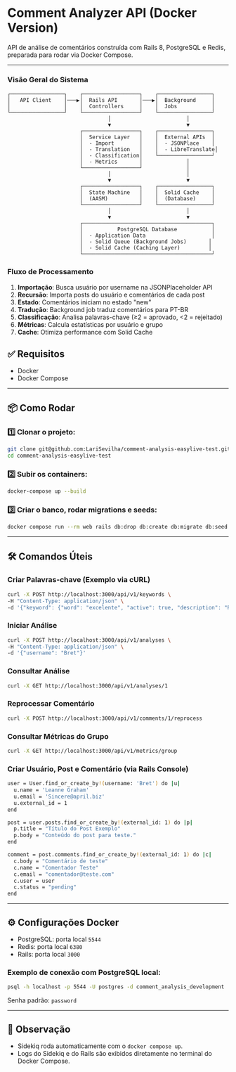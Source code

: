 # Comment Analyzer API (Docker Version)

API de análise de comentários construída com Rails 8, PostgreSQL e Redis, preparada para rodar via Docker Compose.

---

### Visão Geral do Sistema

```
┌─────────────────┐    ┌──────────────────┐    ┌─────────────────┐
│   API Client    │───▶│  Rails API       │───▶│  Background     │
│                 │    │  Controllers     │    │  Jobs           │
└─────────────────┘    └──────────────────┘    └─────────────────┘
                                │                        │
                                ▼                        ▼
                       ┌──────────────────┐    ┌─────────────────┐
                       │  Service Layer   │    │  External APIs  │
                       │  - Import        │    │  - JSONPlace    │
                       │  - Translation   │    │  - LibreTranslate│
                       │  - Classification│    └─────────────────┘
                       │  - Metrics       │              │
                       └──────────────────┘              │
                                │                        │
                                ▼                        ▼
                       ┌──────────────────┐    ┌─────────────────┐
                       │  State Machine   │    │  Solid Cache    │
                       │  (AASM)          │    │  (Database)     │
                       └──────────────────┘    └─────────────────┘
                                │                        │
                                ▼                        ▼
                       ┌─────────────────────────────────────────┐
                       │           PostgreSQL Database           │
                       │  - Application Data                     │
                       │  - Solid Queue (Background Jobs)       │
                       │  - Solid Cache (Caching Layer)         │
                       └─────────────────────────────────────────┘
```

### Fluxo de Processamento

1. **Importação**: Busca usuário por username na JSONPlaceholder API
2. **Recursão**: Importa posts do usuário e comentários de cada post
3. **Estado**: Comentários iniciam no estado "new"
4. **Tradução**: Background job traduz comentários para PT-BR
5. **Classificação**: Analisa palavras-chave (≥2 = aprovado, <2 = rejeitado)
6. **Métricas**: Calcula estatísticas por usuário e grupo
7. **Cache**: Otimiza performance com Solid Cache


## ✅ Requisitos

* Docker
* Docker Compose

---

## 📦 Como Rodar

### 1️⃣ Clonar o projeto:

```bash
git clone git@github.com:LariSevilha/comment-analysis-easylive-test.git
cd comment-analysis-easylive-test
```

### 2️⃣ Subir os containers:

```bash
docker-compose up --build
```

### 3️⃣ Criar o banco, rodar migrations e seeds:

```bash
docker compose run --rm web rails db:drop db:create db:migrate db:seed

```

---

## 🛠️ Comandos Úteis

### Criar Palavras-chave (Exemplo via cURL)

```bash
curl -X POST http://localhost:3000/api/v1/keywords \
-H "Content-Type: application/json" \
-d '{"keyword": {"word": "excelente", "active": true, "description": "Palavra positiva"}}'
```

### Iniciar Análise

```bash
curl -X POST http://localhost:3000/api/v1/analyses \
-H "Content-Type: application/json" \
-d '{"username": "Bret"}'
```

### Consultar Análise

```bash
curl -X GET http://localhost:3000/api/v1/analyses/1
```

### Reprocessar Comentário

```bash
curl -X POST http://localhost:3000/api/v1/comments/1/reprocess
```
 
### Consultar Métricas do Grupo 

```bash
curl -X GET http://localhost:3000/api/v1/metrics/group
```

### Criar Usuário, Post e Comentário (via Rails Console)
 
```bash 
user = User.find_or_create_by!(username: 'Bret') do |u|
  u.name = 'Leanne Graham'
  u.email = 'Sincere@april.biz'
  u.external_id = 1
end

post = user.posts.find_or_create_by!(external_id: 1) do |p|
  p.title = "Título do Post Exemplo"
  p.body = "Conteúdo do post para teste."
end

comment = post.comments.find_or_create_by!(external_id: 1) do |c|
  c.body = "Comentário de teste"
  c.name = "Comentador Teste"
  c.email = "comentador@teste.com"
  c.user = user
  c.status = "pending"
end
```
---

## ⚙️ Configurações Docker

* PostgreSQL: porta local `5544`
* Redis: porta local `6380`
* Rails: porta local `3000`

### Exemplo de conexão com PostgreSQL local:

```bash
psql -h localhost -p 5544 -U postgres -d comment_analysis_development
```

Senha padrão: `password`

---

## 📑 Observação

* Sidekiq roda automaticamente com o `docker compose up`.
* Logs do Sidekiq e do Rails são exibidos diretamente no terminal do Docker Compose.
